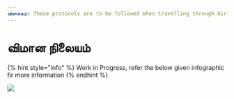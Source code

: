 ```yaml
---
விளக்கம்: These protocols are to be followed when travelling through Airports
---
```


# விமான நிலையம்

{% hint style="info" %}
Work in Progress, refer the below given infographic fir more information
{% endhint %}

![](https://github.com/coronasafe/tamil/tree/ee7c785497a2e2898384a9b42ea9e0261bfdbfaf/.gitbook/assets/image_from_ios.jpg)

